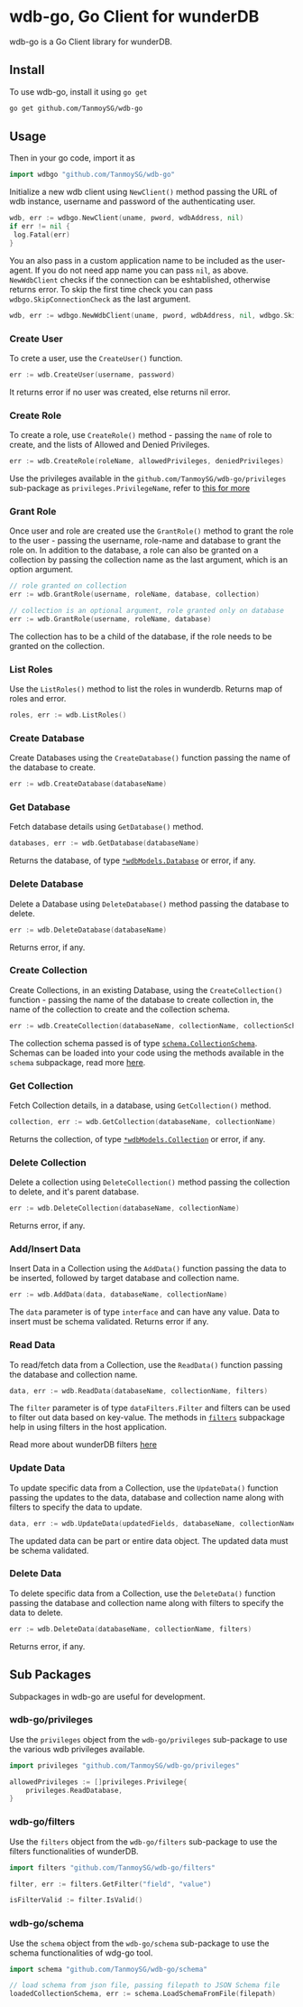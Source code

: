 # wdb-go, Go Client for wunderDB

wdb-go is a Go Client library for wunderDB.

## Install

To use wdb-go, install it using `go get`

```sh
go get github.com/TanmoySG/wdb-go
```

## Usage

Then in your go code, import it as

```go
import wdbgo "github.com/TanmoySG/wdb-go"
```

Initialize a new wdb client using `NewClient()` method passing the URL of wdb instance, username and password of the authenticating user.

```go
wdb, err := wdbgo.NewClient(uname, pword, wdbAddress, nil)
if err != nil {
 log.Fatal(err)
}
```

You an also pass in a custom application name to be included as the user-agent. If you do not need app name you can pass `nil`, as above. `NewWdbClient` checks if the connection can be eshtablished, otherwise returns error. To skip the first time check you can pass `wdbgo.SkipConnectionCheck` as the last argument.

```go
wdb, err := wdbgo.NewWdbClient(uname, pword, wdbAddress, nil, wdbgo.SkipConnectionCheck)
```

### Create User

To crete a user, use the `CreateUser()` function.

```go
err := wdb.CreateUser(username, password)
```

It returns error if no user was created, else returns nil error.

### Create Role

To create a role, use `CreateRole()` method - passing the `name` of role to create, and the lists of Allowed and Denied Privileges.

```go
err := wdb.CreateRole(roleName, allowedPrivileges, deniedPrivileges)
```

Use the privileges available in the `github.com/TanmoySG/wdb-go/privileges` sub-package as `privileges.PrivilegeName`, refer to [this for more](./README.md#sub-packages)

### Grant Role

Once user and role are created use the `GrantRole()` method to grant the role to the user - passing the username, role-name and database to grant the role on. In addition to the database, a role can also be granted on a collection by passing the collection name as the last argument, which is an option argument.

```go
// role granted on collection
err := wdb.GrantRole(username, roleName, database, collection)

// collection is an optional argument, role granted only on database
err := wdb.GrantRole(username, roleName, database) 
```

The collection has to be a child of the database, if the role needs to be granted on the collection.

### List Roles

Use the `ListRoles()` method to list the roles in wunderdb. Returns map of roles and error.

```go
roles, err := wdb.ListRoles() 
```

### Create Database

Create Databases using the `CreateDatabase()` function passing the name of the database to create.

```go
err := wdb.CreateDatabase(databaseName)
```

### Get Database

Fetch database details using `GetDatabase()` method.

```go
databases, err := wdb.GetDatabase(databaseName)
```

Returns the database, of type [`*wdbModels.Database`](https://github.com/TanmoySG/wunderDB/blob/main/model/models.go#L29) or error, if any.

### Delete Database

Delete a Database using `DeleteDatabase()` method passing the database to delete.

```go
err := wdb.DeleteDatabase(databaseName)
```

Returns error, if any.

### Create Collection

Create Collections, in an existing Database, using the `CreateCollection()` function - passing the name of the database to create collection in, the name of the collection to create and the collection schema.

```go
err := wdb.CreateCollection(databaseName, collectionName, collectionSchema)
```

The collection schema passed is of type [`schema.CollectionSchema`](./schema/schema.go). Schemas can be loaded into your code using the methods available in the `schema` subpackage, read more [here](#wdb-goschema).

### Get Collection

Fetch Collection details, in a database, using `GetCollection()` method.

```go
collection, err := wdb.GetCollection(databaseName, collectionName)
```

Returns the collection, of type [`*wdbModels.Collection`](https://github.com/TanmoySG/wunderDB/blob/main/model/models.go#L35) or error, if any.

### Delete Collection

Delete a collection using `DeleteCollection()` method passing the collection to delete, and it's parent database.

```go
err := wdb.DeleteCollection(databaseName, collectionName)
```

Returns error, if any.

### Add/Insert Data

Insert Data in a Collection using the `AddData()` function passing the data to be inserted, followed by target database and collection name.

```go
err := wdb.AddData(data, databaseName, collectionName)
```

The `data` parameter is of type `interface` and can have any value. Data to insert must be schema validated. Returns error if any.

### Read Data

To read/fetch data from a Collection, use the `ReadData()` function passing the database and collection name.

```go
data, err := wdb.ReadData(databaseName, collectionName, filters)
```

The `filter` parameter is of type `dataFilters.Filter` and filters can be used to filter out data based on key-value. The methods in [`filters`](#wdb-gofilters) subpackage help in using filters in the host application.

Read more about wunderDB filters [here](https://github.com/TanmoySG/wunderDB/blob/main/documentation/README.md#filters)

### Update Data

To update specific data from a Collection, use the `UpdateData()` function passing the updates to the data, database and collection name along with filters to specify the data to update.

```go
data, err := wdb.UpdateData(updatedFields, databaseName, collectionName, filters)
```

The updated data can be part or entire data object. The updated data must be schema validated.

### Delete Data

To delete specific data from a Collection, use the `DeleteData()` function passing the database and collection name along with filters to specify the data to delete.

```go
err := wdb.DeleteData(databaseName, collectionName, filters)
```

Returns error, if any.

## Sub Packages

Subpackages in wdb-go are useful for development.

### wdb-go/privileges

Use the `privileges` object from the `wdb-go/privileges` sub-package to use the various wdb privileges available.

```go
import privileges "github.com/TanmoySG/wdb-go/privileges"

allowedPrivileges := []privileges.Privilege{
    privileges.ReadDatabase,
}
```

### wdb-go/filters

Use the `filters` object from the `wdb-go/filters` sub-package to use the filters functionalities of wunderDB.

```go
import filters "github.com/TanmoySG/wdb-go/filters"

filter, err := filters.GetFilter("field", "value")

isFilterValid := filter.IsValid()
```

### wdb-go/schema

Use the `schema` object from the `wdb-go/schema` sub-package to use the schema functionalities of wdg-go tool.

```go
import schema "github.com/TanmoySG/wdb-go/schema"

// load schema from json file, passing filepath to JSON Schema file
loadedCollectionSchema, err := schema.LoadSchemaFromFile(filepath) 
```
